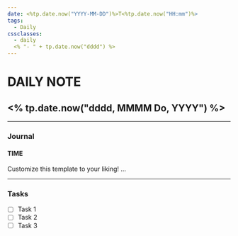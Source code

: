 ```yaml
---
date: <%tp.date.now("YYYY-MM-DD")%>T<%tp.date.now("HH:mm")%>
tags:
  - Daily
cssclasses:
  - daily
  <% "- " + tp.date.now("dddd") %>
---
```

# DAILY NOTE
## <% tp.date.now("dddd, MMMM Do, YYYY") %>
***
### Journal
#### TIME
Customize this template to your liking!
...
***
### Tasks
- [ ] Task 1
- [ ] Task 2
- [ ] Task 3
